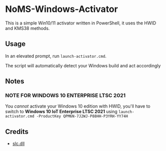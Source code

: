 # NoMS-Windows-Activator

This is a simple Win10/11 activator written in PowerShell, it uses the HWID and KMS38 methods.

## Usage

In an elevated prompt, run `launch-activator.cmd`.

The script will automatically detect your Windows build and act accordingly

## Notes

### NOTE FOR WINDOWS 10 ENTERPRISE LTSC 2021

You *cannot* activate your Windows 10 edition with HWID, you'll have to switch to **Windows 10 IoT Enterprise LTSC 2021** using `launch-activator.cmd -ProductKey QPM6N-7J2WJ-P88HH-P3YRH-YY74H`

## Credits

- [slc.dll](https://github.com/Gamers-Against-Weed/Integrated_Patcher_3)